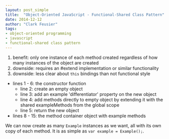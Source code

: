 ```yaml
---
layout: post_simple
title:  "Object-Oriented JavaScript - Functional-Shared Class Pattern"
date: 2014-12-12
author: "Clark Feusier"
tags:
- object-oriented programming
- javascript
- functional-shared class pattern
---
```


<script src="https://gist.github.com/Cfeusier/d864116f9ac1f241e6fa.js"></script>

1. benefit: only one instance of each method created regardless of how many instances of the object are created
2. downside: requires an #extend implementation or similar functionality
3. downside: less clear about `this` bindings than not functional style

- lines 1 - 6: the constructor function
    - line 2: create an empty object
    - line 3: add an example 'differentiator' property on the new object
    - line 4: add methods directly to empty object by extending it with the shared exampleMethods from the global scope
    - line 5: return the new object
- lines 8 - 15: the method container object with example methods

We can now create as many `Example` instances as we want, all with its own copy of each method. It is as simple as `var example = Example();`.